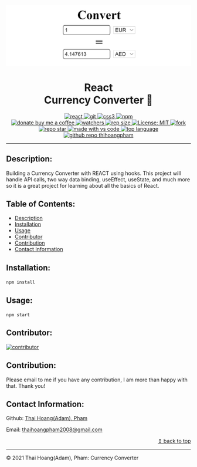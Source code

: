 ![Currency Converter](./assets/currency-converter.png)
<h1 align="center"> React
<br>Currency Converter 👋</h1>
<p align="center">
  <a href="#">
  <img alt="react" src="https://img.shields.io/badge/React_Native-20232A?style=for-the-badge&logo=react&logoColor=61DAFB" target="_blank" />
  <a href="#">
  <img alt="git" src="https://img.shields.io/badge/Git-F05032?style=for-the-badge&logo=git&logoColor=white" target="_blank" />
  <a href="#">
  <img alt="css3" src="https://img.shields.io/badge/CSS3-1572B6?style=for-the-badge&logo=css3&logoColor=white" target="_blank" />
  <a href="#">
  <img alt="npm" src="https://img.shields.io/badge/npm-CB3837?style=for-the-badge&logo=npm&logoColor=white" target="_blank" />
  <br>
  <a href="https://www.buymeacoffee.com/adampham123">
  <img alt="donate buy me a coffee" src="https://img.shields.io/badge/buy%20me%20a%20coffee-donate-yellow.svg?style=flat-square" target="_blank" />
  <a href="#">
  <img alt="watchers" src="https://img.shields.io/github/watchers/ThiHoangPham/react-currency-converter?color=%2346b946&style=flat-square" target="_blank" />
  <a href="#">
  <img alt="rep size" src="https://img.shields.io/github/repo-size/ThiHoangPham/react-currency-converter?style=flat-square" target="_blank" />
  <a href="https://github.com/ThiHoangPham/react-currency-converter/blob/main/LICENSE">
  <img alt="License: MIT" src="https://img.shields.io/badge/license-MIT-yellow.svg?style=flat-square" target="_blank" />
  </a>
  <a href="#">
  <img alt="fork" src="https://img.shields.io/github/forks/ThiHoangPham/react-currency-converter.svg?style=flat-square" target="_blank" />
  <a href="#">
  <img alt="repo star" src="https://img.shields.io/github/stars/ThiHoangPham/react-currency-converter?color=%23ff00bf&style=flat-square" target="_blank" />
  </a>
  <a href="#">
  <img alt="made with vs code" src="https://img.shields.io/badge/Made%20for-VSCode-1f425f.svg?style=flat-square" target="_blank" />
  </a>
  <a href="#">
  <img alt="top language" src="https://img.shields.io/github/languages/top/ThiHoangPham/react-currency-converter?color=%23ff4000&style=flat-square" target="_blank" />
  </a>
  <a href="https://github.com/ThiHoangPham">
  <img alt="github repo thihoangpham" src="https://img.shields.io/github/followers/ThiHoangPham?style=social" target="_blank" />
  </a>
</p>
<hr>

## Description:
 Building a Currency Converter with REACT using hooks. This project will handle API calls, two way data binding, useEffect, useState, and much more so it is a great project for learning about all the basics of React.

## Table of Contents:
- [Description](#description)
- [Installation](#installation)
- [Usage](#usage)
- [Contributor](#contributor)
- [Contribution](#contribution)
- [Contact Information](#contact-information)

## Installation:
`npm install`

## Usage:

`npm start`

## Contributor:
<a href="https://github.com/ThiHoangPham">
  <img alt="contributor" src="https://contrib.rocks/image?repo=ThiHoangPham/tech-blog" target="_blank" />
  </a>

## Contribution:
Please email to me if you have any contribution, I am more than happy with that. Thank you!

## Contact Information:

Github: [Thai Hoang(Adam), Pham](https://github.com/ThiHoangPham)

Email: thaihoangpham2008@gmail.com

<p align ="right"><a href="#">↥ back to top</a></p>

- - -

© 2021 Thai Hoang(Adam), Pham: Currency Converter

